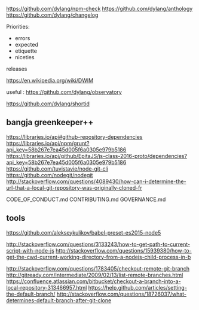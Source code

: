 
https://github.com/dylang/npm-check
https://github.com/dylang/anthology
https://github.com/dylang/changelog

Priorities:

- errors
- expected
- etiquette
- niceties



releases

https://en.wikipedia.org/wiki/DWIM


useful :
https://github.com/dylang/observatory


https://github.com/dylang/shortid


## bangja greenkeeper++
https://libraries.io/api#github-repository-dependencies
https://libraries.io/api/npm/grunt?api_key=58b267e7ea45d005f6a0305e979b5186
https://libraries.io/api/github/EpitaJS/js-class-2016-proto/dependencies?api_key=58b267e7ea45d005f6a0305e979b5186
https://github.com/tuvistavie/node-git-cli
https://github.com/nodegit/nodegit
http://stackoverflow.com/questions/4089430/how-can-i-determine-the-url-that-a-local-git-repository-was-originally-cloned-fr

CODE_OF_CONDUCT.md
CONTRIBUTING.md
GOVERNANCE.md

## tools
https://github.com/alekseykulikov/babel-preset-es2015-node5

http://stackoverflow.com/questions/3133243/how-to-get-path-to-current-script-with-node-js
http://stackoverflow.com/questions/15939380/how-to-get-the-cwd-current-working-directory-from-a-nodejs-child-process-in-b



http://stackoverflow.com/questions/1783405/checkout-remote-git-branch
http://gitready.com/intermediate/2009/02/13/list-remote-branches.html
https://confluence.atlassian.com/bitbucket/checkout-a-branch-into-a-local-repository-313466957.html
https://help.github.com/articles/setting-the-default-branch/
http://stackoverflow.com/questions/18726037/what-determines-default-branch-after-git-clone
